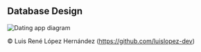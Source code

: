 ## Database Design
![Dating app diagram](https://user-images.githubusercontent.com/48783255/221913217-56406dcc-74c7-4628-9c82-2f56b7fb4d92.png)

© Luis René López Hernández (https://github.com/luislopez-dev)
